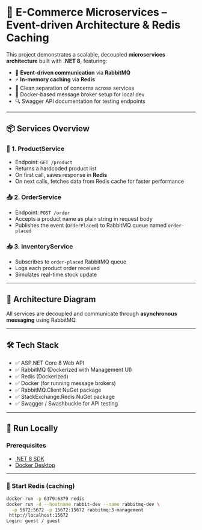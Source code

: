 # 🛒 E-Commerce Microservices – Event-driven Architecture & Redis Caching

This project demonstrates a scalable, decoupled **microservices architecture** built with **.NET 8**, featuring:
- 🔁 **Event-driven communication** via **RabbitMQ**
- ⚡ **In-memory caching** via **Redis**
- 🧠 Clean separation of concerns across services
- 🐳 Docker-based message broker setup for local dev
- 🔍 Swagger API documentation for testing endpoints

---

## 📦 Services Overview

### 🧾 1. ProductService
- Endpoint: `GET /product`
- Returns a hardcoded product list
- On first call, saves response in **Redis**
- On next calls, fetches data from Redis cache for faster performance

### 📤 2. OrderService
- Endpoint: `POST /order`
- Accepts a product name as plain string in request body
- Publishes the event (`OrderPlaced`) to RabbitMQ queue named `order-placed`

### 📥 3. InventoryService
- Subscribes to `order-placed` RabbitMQ queue
- Logs each product order received
- Simulates real-time stock update

---

## 🧠 Architecture Diagram


All services are decoupled and communicate through **asynchronous messaging** using RabbitMQ.

---

## 🛠️ Tech Stack

- ✅ ASP.NET Core 8 Web API
- ✅ RabbitMQ (Dockerized with Management UI)
- ✅ Redis (Dockerized)
- ✅ Docker (for running message brokers)
- ✅ RabbitMQ.Client NuGet package
- ✅ StackExchange.Redis NuGet package
- ✅ Swagger / Swashbuckle for API testing

---

## 🚀 Run Locally

### Prerequisites
- [.NET 8 SDK](https://dotnet.microsoft.com/en-us/download/dotnet/8.0)
- [Docker Desktop](https://www.docker.com/products/docker-desktop)

---

### 🐳 Start Redis (caching)
```bash
docker run -p 6379:6379 redis
docker run -d --hostname rabbit-dev --name rabbitmq-dev \
  -p 5672:5672 -p 15672:15672 rabbitmq:3-management
 http://localhost:15672
Login: guest / guest
